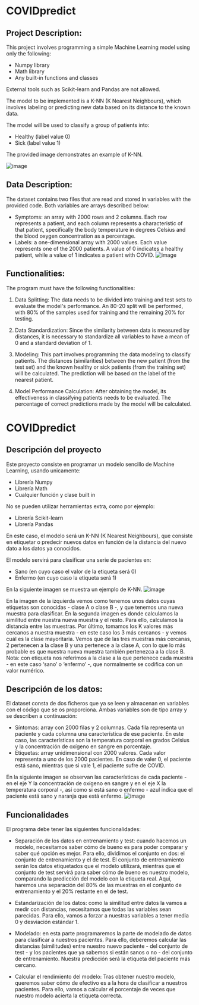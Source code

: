 # COVIDpredict

## Project Description:

This project involves programming a simple Machine Learning model using only the following:

- Numpy library
- Math library
- Any built-in functions and classes

External tools such as Scikit-learn and Pandas are not allowed.

The model to be implemented is a K-NN (K Nearest Neighbours), which involves labeling or predicting new data based on its distance to the known data.

The model will be used to classify a group of patients into:

- Healthy (label value 0)
- Sick (label value 1)

The provided image demonstrates an example of K-NN.

![image](https://github.com/alexdc1192/COVIDpredict/assets/118775369/60ffacd2-123d-4372-b4dc-155e45f17921)

## Data Description:

The dataset contains two files that are read and stored in variables with the provided code. Both variables are arrays described below:

- Symptoms: an array with 2000 rows and 2 columns. Each row represents a patient, and each column represents a characteristic of that patient, specifically the body temperature in degrees Celsius and the blood oxygen concentration as a percentage.
- Labels: a one-dimensional array with 2000 values. Each value represents one of the 2000 patients. A value of 0 indicates a healthy patient, while a value of 1 indicates a patient with COVID.
![image](https://github.com/alexdc1192/COVIDpredict/assets/118775369/b4373866-275b-4769-acc4-3c0000b81e5c)

## Functionalities:

The program must have the following functionalities:

1. Data Splitting: The data needs to be divided into training and test sets to evaluate the model's performance. An 80-20 split will be performed, with 80% of the samples used for training and the remaining 20% for testing.

2. Data Standardization: Since the similarity between data is measured by distances, it is necessary to standardize all variables to have a mean of 0 and a standard deviation of 1.

3. Modeling: This part involves programming the data modeling to classify patients. The distances (similarities) between the new patient (from the test set) and the known healthy or sick patients (from the training set) will be calculated. The prediction will be based on the label of the nearest patient.

4. Model Performance Calculation: After obtaining the model, its effectiveness in classifying patients needs to be evaluated. The percentage of correct predictions made by the model will be calculated.





# COVIDpredict

## Descripción del proyecto 

Este proyecto consiste en programar un modelo sencillo de Machine Learning, usando unicamente:

- Librería Numpy
- Librería Math
- Cualquier función y clase built in

No se pueden utilizar herramientas extra, como por ejemplo:
- Librería Scikit-learn
- Librería Pandas

En este caso, el modelo será un K-NN (K Nearest Neighbours), 
que consiste en etiquetar o predecir nuevos datos en función de la distancia 
del nuevo dato a los datos ya conocidos.

El modelo servirá para clasificar una serie de pacientes en:

- Sano (en cuyo caso el valor de la etiqueta será 0)
- Enfermo (en cuyo caso la etiqueta será 1)


En la siguiente imagen se muestra un ejemplo de K-NN.
![image](https://github.com/alexdc1192/COVIDpredict/assets/118775369/60ffacd2-123d-4372-b4dc-155e45f17921)

En la imagen de la izquierda vemos como tenemos unos datos cuyas etiquetas son
conocidas - clase A o clase B -, y que tenemos una nueva muestra para clasificar.
En la segunda imagen es donde calculamos la similitud entre nuestra nueva
muestra y el resto. Para ello, calculamos la distancia entre las muestras. Por último,
tomamos los K valores más cercanos a nuestra muestra - en este caso los 3 más
cercanos - y vemos cuál es la clase mayoritaria. Vemos que de las tres muestras
más cercanas, 2 pertenecen a la clase B y una pertenece a la clase A, con lo que lo
más probable es que nuestra nueva muestra también pertenezca a la clase B.
Nota: con etiqueta nos referimos a la clase a la que pertenece cada muestra - en
este caso ‘sano’ o ‘enfermo’ -, que normalmente se codifica con un valor numérico.


## Descripción de los datos:

El dataset consta de dos ficheros que ya se leen y almacenan en variables con el
código que se os proporciona. Ambas variables son de tipo array y se describen a
continuación:
- Síntomas: array con 2000 filas y 2 columnas. Cada fila representa un
paciente y cada columna una característica de ese paciente. En este caso,
las características son la temperatura corporal en grados Celsius y la
concentración de oxígeno en sangre en porcentaje.
- Etiquetas: array unidimensional con 2000 valores. Cada valor representa a
uno de los 2000 pacientes. En caso de valer 0, el paciente está sano,
mientras que si vale 1, el paciente sufre de COVID.


En la siguiente imagen se observan las características de cada paciente - en el eje
Y la concentración de oxígeno en sangre y en el eje X la temperatura corporal -, así
como si está sano o enfermo - azul indica que el paciente está sano y naranja que
está enfermo.
![image](https://github.com/alexdc1192/COVIDpredict/assets/118775369/b4373866-275b-4769-acc4-3c0000b81e5c)


## Funcionalidades

El programa debe tener las siguientes funcionalidades:

- Separación de los datos en entrenamiento y test: cuando hacemos un
modelo, necesitamos saber cómo de bueno es para poder comparar y saber
qué opción es mejor.
Para ello, dividimos el conjunto en dos: el conjunto de entrenamiento y el de
test. El conjunto de entrenamiento serán los datos etiquetados que el modelo
utilizará, mientras que el conjunto de test servirá para saber cómo de bueno
es nuestro modelo, comparando la predicción del modelo con la etiqueta real.
Aquí, haremos una separación del 80% de las muestras en el conjunto de
entrenamiento y el 20% restante en el de test.

- Estandarización de los datos: como la similitud entre datos la vamos a medir
con distancias, necesitamos que todas las variables sean parecidas. Para
ello, vamos a forzar a nuestras variables a tener media 0 y desviación
estándar 1.

- Modelado: en esta parte programaremos la parte de modelado de datos para
clasificar a nuestros pacientes. Para ello, deberemos calcular las distancias
(similitudes) entre nuestro nuevo paciente - del conjunto de test - y los
pacientes que ya sabemos si están sanos o no - del conjunto de
entrenamiento. Nuestra predicción será la etiqueta del paciente más cercano.

- Calcular el rendimiento del modelo: Tras obtener nuestro modelo, queremos
saber cómo de efectivo es a la hora de clasificar a nuestros pacientes. Para
ello, vamos a calcular el porcentaje de veces que nuestro modelo acierta la
etiqueta correcta.




